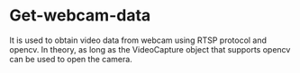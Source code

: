 # Get-webcam-data
It is used to obtain video data from webcam using RTSP protocol and opencv. In theory, as long as the VideoCapture object that supports opencv can be used to open the camera.
